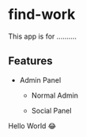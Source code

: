 # find-work

This app is  for ..........

## Features 
- Admin Panel
  - Normal Admin 

  - Social Panel
 
Hello World 😂
